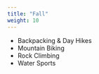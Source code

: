 ```yaml
---
title: "Fall"
weight: 10
---
```


- Backpacking & Day Hikes
- Mountain Biking
- Rock Climbing
- Water Sports
